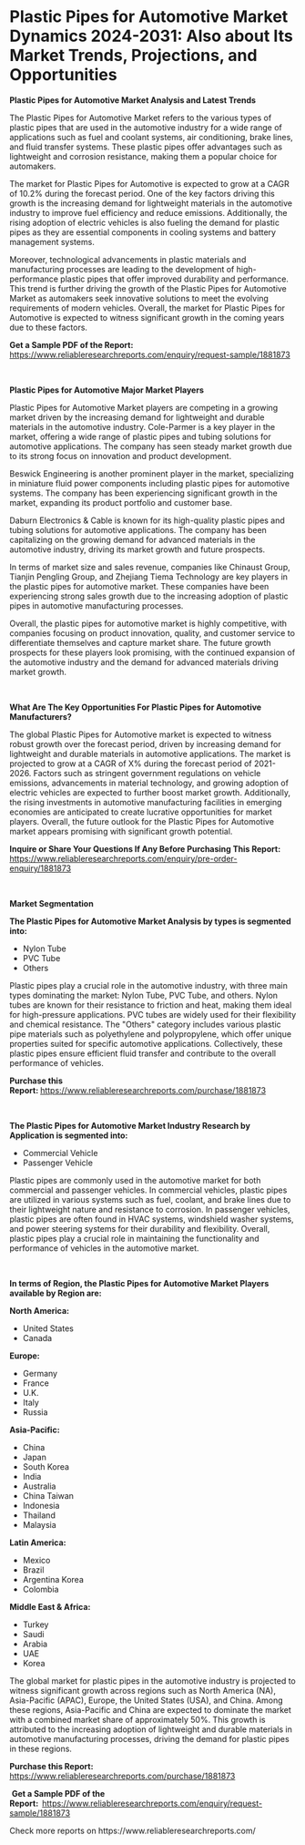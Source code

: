 <p><h1>Plastic Pipes for Automotive Market Dynamics 2024-2031: Also about Its Market Trends, Projections, and Opportunities</h1></p><p><strong>Plastic Pipes for Automotive Market Analysis and Latest Trends</strong></p>
<p><p>The Plastic Pipes for Automotive Market refers to the various types of plastic pipes that are used in the automotive industry for a wide range of applications such as fuel and coolant systems, air conditioning, brake lines, and fluid transfer systems. These plastic pipes offer advantages such as lightweight and corrosion resistance, making them a popular choice for automakers.</p><p>The market for Plastic Pipes for Automotive is expected to grow at a CAGR of 10.2% during the forecast period. One of the key factors driving this growth is the increasing demand for lightweight materials in the automotive industry to improve fuel efficiency and reduce emissions. Additionally, the rising adoption of electric vehicles is also fueling the demand for plastic pipes as they are essential components in cooling systems and battery management systems.</p><p>Moreover, technological advancements in plastic materials and manufacturing processes are leading to the development of high-performance plastic pipes that offer improved durability and performance. This trend is further driving the growth of the Plastic Pipes for Automotive Market as automakers seek innovative solutions to meet the evolving requirements of modern vehicles. Overall, the market for Plastic Pipes for Automotive is expected to witness significant growth in the coming years due to these factors.</p></p>
<p><strong>Get a Sample PDF of the Report:&nbsp;</strong> <a href="https://www.reliableresearchreports.com/enquiry/request-sample/1881873">https://www.reliableresearchreports.com/enquiry/request-sample/1881873</a></p>
<p>&nbsp;</p>
<p><strong>Plastic Pipes for Automotive Major Market Players</strong></p>
<p><p>Plastic Pipes for Automotive Market players are competing in a growing market driven by the increasing demand for lightweight and durable materials in the automotive industry. Cole-Parmer is a key player in the market, offering a wide range of plastic pipes and tubing solutions for automotive applications. The company has seen steady market growth due to its strong focus on innovation and product development.</p><p>Beswick Engineering is another prominent player in the market, specializing in miniature fluid power components including plastic pipes for automotive systems. The company has been experiencing significant growth in the market, expanding its product portfolio and customer base.</p><p>Daburn Electronics & Cable is known for its high-quality plastic pipes and tubing solutions for automotive applications. The company has been capitalizing on the growing demand for advanced materials in the automotive industry, driving its market growth and future prospects.</p><p>In terms of market size and sales revenue, companies like Chinaust Group, Tianjin Pengling Group, and Zhejiang Tiema Technology are key players in the plastic pipes for automotive market. These companies have been experiencing strong sales growth due to the increasing adoption of plastic pipes in automotive manufacturing processes.</p><p>Overall, the plastic pipes for automotive market is highly competitive, with companies focusing on product innovation, quality, and customer service to differentiate themselves and capture market share. The future growth prospects for these players look promising, with the continued expansion of the automotive industry and the demand for advanced materials driving market growth.</p></p>
<p>&nbsp;</p>
<p><strong>What Are The Key Opportunities For Plastic Pipes for Automotive Manufacturers?</strong></p>
<p><p>The global Plastic Pipes for Automotive market is expected to witness robust growth over the forecast period, driven by increasing demand for lightweight and durable materials in automotive applications. The market is projected to grow at a CAGR of X% during the forecast period of 2021-2026. Factors such as stringent government regulations on vehicle emissions, advancements in material technology, and growing adoption of electric vehicles are expected to further boost market growth. Additionally, the rising investments in automotive manufacturing facilities in emerging economies are anticipated to create lucrative opportunities for market players. Overall, the future outlook for the Plastic Pipes for Automotive market appears promising with significant growth potential.</p></p>
<p><strong>Inquire or Share Your Questions If Any Before Purchasing This Report:</strong> <a href="https://www.reliableresearchreports.com/enquiry/pre-order-enquiry/1881873">https://www.reliableresearchreports.com/enquiry/pre-order-enquiry/1881873</a></p>
<p>&nbsp;</p>
<p><strong>Market Segmentation</strong></p>
<p><strong>The Plastic Pipes for Automotive Market Analysis by types is segmented into:</strong></p>
<p><ul><li>Nylon Tube</li><li>PVC Tube</li><li>Others</li></ul></p>
<p><p>Plastic pipes play a crucial role in the automotive industry, with three main types dominating the market: Nylon Tube, PVC Tube, and others. Nylon tubes are known for their resistance to friction and heat, making them ideal for high-pressure applications. PVC tubes are widely used for their flexibility and chemical resistance. The "Others" category includes various plastic pipe materials such as polyethylene and polypropylene, which offer unique properties suited for specific automotive applications. Collectively, these plastic pipes ensure efficient fluid transfer and contribute to the overall performance of vehicles.</p></p>
<p><strong>Purchase this Report:&nbsp;</strong><a href="https://www.reliableresearchreports.com/purchase/1881873">https://www.reliableresearchreports.com/purchase/1881873</a></p>
<p>&nbsp;</p>
<p><strong>The Plastic Pipes for Automotive Market Industry Research by Application is segmented into:</strong></p>
<p><ul><li>Commercial Vehicle</li><li>Passenger Vehicle</li></ul></p>
<p><p>Plastic pipes are commonly used in the automotive market for both commercial and passenger vehicles. In commercial vehicles, plastic pipes are utilized in various systems such as fuel, coolant, and brake lines due to their lightweight nature and resistance to corrosion. In passenger vehicles, plastic pipes are often found in HVAC systems, windshield washer systems, and power steering systems for their durability and flexibility. Overall, plastic pipes play a crucial role in maintaining the functionality and performance of vehicles in the automotive market.</p></p>
<p>&nbsp;</p>
<p><strong>In terms of Region, the Plastic Pipes for Automotive Market Players available by Region are:</strong></p>
<p>
    <p> <strong> North America: </strong>
        <ul>
            <li>United States</li>
            <li>Canada</li>
        </ul>
        </p> 
    <p> <strong> Europe: </strong>
        <ul>
            <li>Germany</li>
            <li>France</li>
            <li>U.K.</li>
            <li>Italy</li>
            <li>Russia</li>
        </ul>
        </p> 
    <p> <strong> Asia-Pacific: </strong>
        <ul>
            <li>China</li>
            <li>Japan</li>
            <li>South Korea</li>
            <li>India</li>
            <li>Australia</li>
            <li>China Taiwan</li>
            <li>Indonesia</li>
            <li>Thailand</li>
            <li>Malaysia</li>
        </ul>
        </p> 
    <p> <strong> Latin America: </strong>
        <ul>
            <li>Mexico</li>
            <li>Brazil</li>
            <li>Argentina Korea</li>
            <li>Colombia</li>
        </ul>
        </p> 
    <p> <strong> Middle East & Africa: </strong>
        <ul>
            <li>Turkey</li>
            <li>Saudi</li>
            <li>Arabia</li>
            <li>UAE</li>
            <li>Korea</li>
        </ul>
    </p>
    </p>
<p><p>The global market for plastic pipes in the automotive industry is projected to witness significant growth across regions such as North America (NA), Asia-Pacific (APAC), Europe, the United States (USA), and China. Among these regions, Asia-Pacific and China are expected to dominate the market with a combined market share of approximately 50%. This growth is attributed to the increasing adoption of lightweight and durable materials in automotive manufacturing processes, driving the demand for plastic pipes in these regions.</p></p>
<p><strong>Purchase this Report: </strong><a href="https://www.reliableresearchreports.com/purchase/1881873">https://www.reliableresearchreports.com/purchase/1881873</a></p>
<p>&nbsp;<strong>Get a Sample PDF of the Report:&nbsp;&nbsp;</strong><a href="https://www.reliableresearchreports.com/enquiry/request-sample/1881873">https://www.reliableresearchreports.com/enquiry/request-sample/1881873</a></p>
<p><strong></strong></p>
<p>Check more reports on https://www.reliableresearchreports.com/</p>